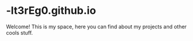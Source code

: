 # -lt3rEg0.github.io
Welcome! This is my space, here you can find about my projects and other cools stuff.
